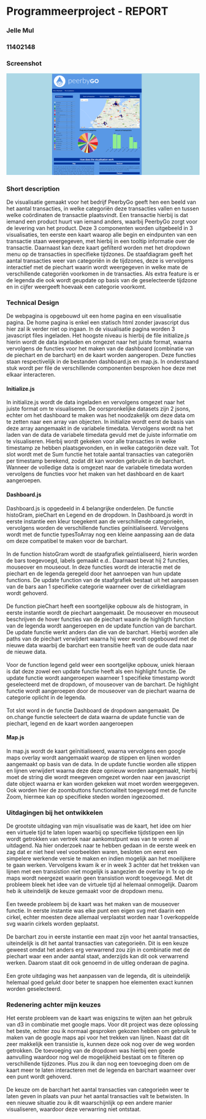 # Programmeerproject - REPORT
### Jelle Mul
### 11402148

### Screenshot
![alt text](https://github.com/JelleMul/programmeerproject/blob/master/doc/eind_screenshot.PNG "screenshot pagina")

### Short description
De visualisatie gemaakt voor het bedrijf PeerbyGo geeft hen een beeld van het aantal transacties, in welke categoriën deze transacties vallen en tussen welke coördinaten de transactie plaatsvindt. Een transactie hierbij is dat iemand een product huurt van iemand anders, waarbij PeerbyGo zorgt voor de levering van het product. Deze 3 componenten worden uitgebeeld in 3 visualisaties, ten eerste een kaart waarop alle begin en eindpunten van een transactie staan weergegeven, met hierbij in een tooltip informatie over de transactie. Daarnaast kan deze kaart gefilterd worden met het dropdown menu op de transacties in specifieke tijdzones. De staafdiagram geeft het aantal transacties weer van categoriën in de tijdzones, deze is vervolgens interactief met de piechart waarin wordt weergegeven in welke mate de verschillende categoriën voorkomen in de transacties. Als extra feature is er de legenda die ook wordt geupdate op basis van de geselecteerde tijdzone en in cijfer weergeeft hoevaak een categorie voorkomt.

### Technical Design
De webpagina is opgebouwd uit een home pagina en een visualisatie pagina. De home pagina is enkel een statisch html zonder javascript dus hier zal ik verder niet op ingaan. In de visualisatie pagina worden 3 javascript files ingeladen. Het hoogste niveau is hierbij de file initialize.js hierin wordt de data ingeladen en omgezet naar het juiste format, waarna vervolgens de functies voor het maken van de dashboard (combinatie van de piechart en de barchart) en de kaart worden aangeropen. Deze functies staan respectivelijk in de bestanden dashboard.js en map.js. In onderstaand stuk wordt per file de verschillende componenten besproken hoe deze met elkaar interacteren.

#### Initialize.js
In initialize.js wordt de data ingeladen en vervolgens omgezet naar het juiste format om te visualiseren. De oorspronkelijke datasets zijn 2 jsons, echter om het dashboard te maken was het noodzakelijk om deze data om te zetten naar een array van objecten. In initialize wordt eerst de basis van deze array aangemaakt in de variabele timedata. Vervolgens wordt na het laden van de data de variabele timedata gevuld met de juiste informatie om te visualiseren. Hierbij wordt gekeken voor alle transacties in welke timestamp ze hebben plaatsgevonden, en in welke categoriën deze valt. Tot slot wordt met de Sum functie het totale aantal transacties van categoriën per timestamp berekend, zodat dit kan worden gebruikt in de barchart. Wanneer de volledige data is omgezet naar de variabele timedata worden vervolgens de functies voor het maken van het dashboard en de kaart aangeroepen.

#### Dashboard.js
Dashboard.js is opgedeeld in 4 belangrijke onderdelen. De functie histoGram, pieChart en Legend en de dropdown. In Dashboard.js wordt in eerste instantie een kleur toegekent aan de verschillende categorieën, vervolgens worden de verschillende functies geïnitialiseerd. Vervolgens wordt met de functie typesToArray nog een kleine aanpassing aan de data om deze compatibel te maken voor de barchart.
<br>
<br>
In de function histoGram wordt de staafgrafiek geïntialiseerd, hierin worden de bars toegevoegd, labels gemaakt e.d.. Daarnaast bevat hij 2 functies, mouseover en mouseout. In deze functies wordt de interactie met de piechart en de legenda geregeld door het aanroepen van hun update functions. De update function van de staafgrafiek bestaat uit het aanpassen van de bars aan 1 specifieke categorie waarneer over de cirkeldiagram wordt gehoverd.
<br>
<br>
De function pieChart heeft een soortgelijke opbouw als de histogram, in eerste instantie wordt de piechart aangemaakt. De mouseover en mouseout beschrijven de hover functies van de piechart waarin de highligth function van de legenda wordt aangeroepen en de update function van de barchart. De update functie werkt anders dan die van de barchart. Hierbij worden alle paths van de piechart verwijdert waarna hij weer wordt opgebouwd met de nieuwe data waarbij de barchart een transitie heeft van de oude data naar de nieuwe data.
<br>
<br>
Voor de function legend geld weer een soortgelijke opbouw, uniek hieraan is dat deze zowel een update functie heeft als een highlight functie. De update functie wordt aangeroepen waarneer 1 specifieke timestamp wordt geselecteerd met de dropdown, of mouseover van de barchart. De highlight functie wordt aangeroepen door de mouseover van de piechart waarna de categorie oplicht in de legenda.
<br>
<br>
Tot slot word in de functie Dashboard de dropdown aangemaakt. De on.change functie selecteert de data waarna de update functie van de piechart, legend en de kaart worden aangeroepen

#### Map.js
In map.js wordt de kaart geïnitialiseerd, waarna vervolgens een google maps overlay wordt aangemaakt waarop de stippen en lijnen worden aangemaakt op basis van de data. In de update functie worden alle stippen en lijnen verwijdert waarna deze deze opnieuw worden aangemaakt, hierbij moet de string die wordt meegeven omgezet worden naar een javascript date object waarna er kan worden gekeken wat moet worden weergegeven. Ook worden hier de zoombuttons functionaliteit toegevoegd met de funcite Zoom, hiermee kan op specifieke steden worden ingezoomed.

### Uitdagingen bij het ontwikkelen
De grootste uitdaging van mijn visualisatie was de kaart, het idee om hier een virtuele tijd te laten lopen waarbij op specifieke tijdstippen een lijn wordt getrokken van vertrek naar aankomstpunt was van te voren al uitdagend. Na hier onderzoek naar te hebben gedaan in de eerste week en zag dat er niet heel veel voorbeelden waren, besloten om eerst een simpelere werkende versie te maken en indien mogelijk aan het moeilijkere te gaan werken. Vervolgens kwam ik er in week 3 achter dat het trekken van lijnen met een transistion niet mogelijk is aangezien de overlay in 1x op de maps wordt neergezet waarin geen transistion wordt toegevoegd. Met dit probleem bleek het idee van de virtuele tijd al helemaal onmogelijk. Daarom heb ik uiteindelijk de keuze gemaakt voor de dropdown menu.
<br>
<br>
Een tweede probleem bij de kaart was het maken van de mouseover functie. In eerste instantie was elke punt een eigen svg met daarin een cirkel, echter moesten deze allemaal verplaatst worden naar 1 overkoppelde svg waarin cirkels worden geplaatst.
<br>
<br>
De barchart zou in eerste instantie een maat zijn voor het aantal transacties, uiteindelijk is dit het aantal transacties van categorieën. Dit is een keuze geweest omdat het anders erg verwarrend zou zijn in combinatie met de piechart waar een ander aantal staat, anderzijds kan dit ook verwarrend werken. Daarom staat dit ook genoemd in de uitleg onderaan de pagina.
<br>
<br>
Een grote uitdaging was het aanpassen van de legenda, dit is uiteindelijk helemaal goed gelukt door beter te snappen hoe elementen exact kunnen worden geselecteerd.

### Redenering achter mijn keuzes
Het eerste probleem van de kaart was enigszins te wijten aan het gebruik van d3 in combinatie met google maps. Voor dit project was deze oplossing het beste, echter zou ik normaal gesproken gekozen hebben om gebruik te maken van de google maps api voor het trekken van lijnen. Naast dat dit zeer makkelijk een transistie is, kunnen deze ook nog over de weg worden getrokken. De toevoeging van de dropdown was hierbij een goede aanvulling waardoor nog wel de mogelijkheid bestaat om te filteren op verschillende tijdzones. Plus zou ik dan nog een toevoeging doen om de kaart meer te laten interacteren met de legenda en barchart waarneer over een punt wordt gehoverd.
<br>
<br>
De keuze om de barchart het aantal transacties van categorieën weer te laten geven in plaats van puur het aantal transacties valt te betwisten. In een nieuwe situatie zou ik dit waarschijnlijk op een andere manier visualiseren, waardoor deze verwarring niet ontstaat.
